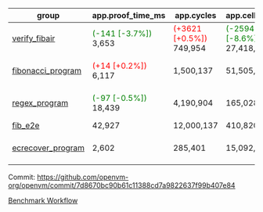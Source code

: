 | group | app.proof_time_ms | app.cycles | app.cells_used | leaf.proof_time_ms | leaf.cycles | leaf.cells_used |
| -- | -- | -- | -- | -- | -- | -- |
| [verify_fibair](https://github.com/openvm-org/openvm/blob/benchmark-results/benchmarks-dispatch/refs/heads/feat/optimize-for-loop/verify_fibair-7d8670bc90b61c11388cd7a9822637f99b407e84.md) |<span style='color: green'>(-141 [-3.7%])</span> 3,653 | <span style='color: red'>(+3621 [+0.5%])</span> 749,954 | <span style='color: green'>(-2594710 [-8.6%])</span> 27,418,604 |- | - | - |
| [fibonacci_program](https://github.com/openvm-org/openvm/blob/benchmark-results/benchmarks-dispatch/refs/heads/feat/optimize-for-loop/fibonacci-7d8670bc90b61c11388cd7a9822637f99b407e84.md) |<span style='color: red'>(+14 [+0.2%])</span> 6,117 |  1,500,137 |  51,505,102 |<span style='color: green'>(-907 [-5.9%])</span> 14,359 | <span style='color: red'>(+37398 [+1.2%])</span> 3,209,412 | <span style='color: green'>(-9820651 [-7.6%])</span> 119,044,836 |
| [regex_program](https://github.com/openvm-org/openvm/blob/benchmark-results/benchmarks-dispatch/refs/heads/feat/optimize-for-loop/regex-7d8670bc90b61c11388cd7a9822637f99b407e84.md) |<span style='color: green'>(-97 [-0.5%])</span> 18,439 |  4,190,904 |  165,028,173 |<span style='color: green'>(-937 [-3.1%])</span> 29,736 | <span style='color: green'>(-408670 [-6.3%])</span> 6,111,736 | <span style='color: green'>(-32503883 [-11.2%])</span> 258,768,896 |
| [fib_e2e](https://github.com/openvm-org/openvm/blob/benchmark-results/benchmarks-dispatch/refs/heads/feat/optimize-for-loop/fib_e2e-7d8670bc90b61c11388cd7a9822637f99b407e84.md) | 42,927 |  12,000,137 |  410,820,430 | 87,256 |  19,214,580 |  710,044,829 |
| [ecrecover_program](https://github.com/openvm-org/openvm/blob/benchmark-results/benchmarks-dispatch/refs/heads/feat/optimize-for-loop/ecrecover-7d8670bc90b61c11388cd7a9822637f99b407e84.md) | 2,602 |  285,401 |  15,092,297 |<span style='color: green'>(-3079 [-7.2%])</span> 39,841 | <span style='color: green'>(-774463 [-8.0%])</span> 8,888,841 | <span style='color: green'>(-52733556 [-12.0%])</span> 387,824,820 |


Commit: https://github.com/openvm-org/openvm/commit/7d8670bc90b61c11388cd7a9822637f99b407e84

[Benchmark Workflow](https://github.com/openvm-org/openvm/actions/runs/12705228456)
